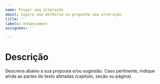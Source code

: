 ```yaml
---
name: Propor uma alteração
about: Sugira uma melhoria ou proponha uma alteração.
title: ''
labels: enhancement
assignees: ''

---
```


# Descrição

Descreva abaixo a sua proposta e/ou sugestão.
Caso pertinente, indique ainda as partes do texto afetadas (capítulo, seção ou página).
